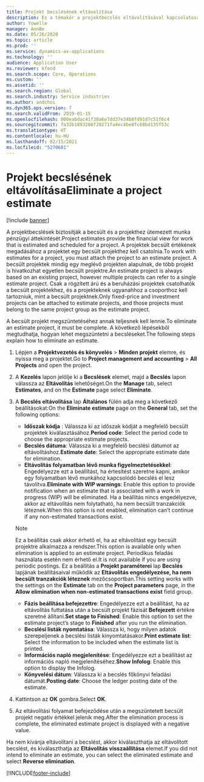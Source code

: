 ```yaml
---
title: Projekt becslésének eltávolítása
description: Ez a témakör a projektbecslés eltávolításával kapcsolatosan tartalmaz információkat, miután az elkészült.
author: Yowelle
manager: AnnBe
ms.date: 05/26/2020
ms.topic: article
ms.prod: ''
ms.service: dynamics-ax-applications
ms.technology: ''
audience: Application User
ms.reviewer: kfend
ms.search.scope: Core, Operations
ms.custom: ''
ms.assetid: ''
ms.search.region: Global
ms.search.industry: Service industries
ms.author: andchoi
ms.dyn365.ops.version: 7
ms.search.validFrom: 2019-01-15
ms.openlocfilehash: 000eabdac41f30a6e7dd37e34b8fd91d7c51f6c4
ms.sourcegitcommit: fa32b1893286f20271fa4ec4be8fc68bd135f53c
ms.translationtype: HT
ms.contentlocale: hu-HU
ms.lasthandoff: 02/15/2021
ms.locfileid: "5270681"
---
```

# <a name="eliminate-a-project-estimate"></a><span data-ttu-id="0081d-103">Projekt becslésének eltávolítása</span><span class="sxs-lookup"><span data-stu-id="0081d-103">Eliminate a project estimate</span></span>

[!include [banner](../includes/banner.md)]

<span data-ttu-id="0081d-104">A projektbecslések biztosítják a becsült és a projekthez ütemezett munka pénzügyi áttekintését.</span><span class="sxs-lookup"><span data-stu-id="0081d-104">Project estimates provide the financial view for work that is estimated and scheduled for a project.</span></span> <span data-ttu-id="0081d-105">A projektek becsült értékének megadásához a projektet egy becsült projekthez kell csatolnia.</span><span class="sxs-lookup"><span data-stu-id="0081d-105">To work with estimates for a project, you must attach the project to an estimate project.</span></span> <span data-ttu-id="0081d-106">A becsült projektek mindig egy meglévő projekten alapulnak, de több projekt is hivatkozhat egyetlen becsült projektre.</span><span class="sxs-lookup"><span data-stu-id="0081d-106">An estimate project is always based on an existing project, however multiple projects can refer to a single estimate project.</span></span> <span data-ttu-id="0081d-107">Csak a rögzített árú és a beruházási projektek csatolhatók a becsült projektekhez, és a projekteknek ugyanahhoz a csoporthoz kell tartozniuk, mint a becsült projektnek.</span><span class="sxs-lookup"><span data-stu-id="0081d-107">Only fixed-price and investment projects can be attached to estimate projects, and those projects must belong to the same project group as the estimate project.</span></span>

<span data-ttu-id="0081d-108">A becsült projekt megszüntetéséhez annak teljesnek kell lennie.</span><span class="sxs-lookup"><span data-stu-id="0081d-108">To eliminate an estimate project, it must be complete.</span></span> <span data-ttu-id="0081d-109">A következő lépésekből megtudhatja, hogyan lehet megszüntetni a becsléseket.</span><span class="sxs-lookup"><span data-stu-id="0081d-109">The following steps explain how to eliminate an estimate.</span></span>

1. <span data-ttu-id="0081d-110">Lépjen a **Projektvezetés és könyvelés** > **Minden projekt** elemre, és nyissa meg a projektet.</span><span class="sxs-lookup"><span data-stu-id="0081d-110">Go to **Project management and accounting** > **All Projects** and open the project.</span></span> 
2. <span data-ttu-id="0081d-111">A **Kezelés** lapon jelölje ki a **Becslések** elemet, majd a **Becslés** lapon válassza az **Eltávolítás** lehetőséget.</span><span class="sxs-lookup"><span data-stu-id="0081d-111">On the **Manage** tab, select **Estimates**, and on the **Estimate** page select **Eliminate**.</span></span>
3. <span data-ttu-id="0081d-112">A **Becslés eltávolítása** lap **Általános** fülén adja meg a következő beállításokat:</span><span class="sxs-lookup"><span data-stu-id="0081d-112">On the **Eliminate estimate** page on the **General** tab, set the following options:</span></span>

   - <span data-ttu-id="0081d-113">**Időszak kódja** : Válassza ki az időszak kódját a megfelelő becsült projektek kiválasztásához.</span><span class="sxs-lookup"><span data-stu-id="0081d-113">**Period code**: Select the period code to choose the appropriate estimate projects.</span></span> 
   - <span data-ttu-id="0081d-114">**Becslés dátuma**: Válassza ki a megfelelő becslési dátumot az eltávolításhoz.</span><span class="sxs-lookup"><span data-stu-id="0081d-114">**Estimate date**: Select the appropriate estimate date for elimination.</span></span>
   - <span data-ttu-id="0081d-115">**Eltávolítás folyamatban lévő munka figyelmeztetésekkel**: Engedélyezze ezt a beállítást, ha értesítést szeretne kapni, amikor egy folyamatban lévő munkához kapcsolódó becslés el lesz távolítva.</span><span class="sxs-lookup"><span data-stu-id="0081d-115">**Eliminate with WIP warnings**: Enable this option to provide notification when an estimate that is associated with a work in progress (WIP) will be eliminated.</span></span> <span data-ttu-id="0081d-116">Ha a beállítás nincs engedélyezve, akkor az eltávolítás nem folytatható, ha nem becsült tranzakciók léteznek.</span><span class="sxs-lookup"><span data-stu-id="0081d-116">When this option is not enabled, elimination can’t continue if any non-estimated transactions exist.</span></span> 
   > [!NOTE]
   > <span data-ttu-id="0081d-117">Ez a beállítás csak akkor érhető el, ha az eltávolítást egy becsült projektre alkalmazza a rendszer.</span><span class="sxs-lookup"><span data-stu-id="0081d-117">This option is available only when elimination is applied to an estimate project.</span></span> <span data-ttu-id="0081d-118">Periodikus feladás használata esetén nem érhető el.</span><span class="sxs-lookup"><span data-stu-id="0081d-118">It is not available if you are using periodic postings.</span></span> <span data-ttu-id="0081d-119">Ez a beállítás a **Projekt paraméterei** lap **Becslés** lapjának beállításaival működik az **Eltávolítás engedélyezése, ha nem becsült tranzakciók léteznek** mezőcsoportban.</span><span class="sxs-lookup"><span data-stu-id="0081d-119">This setting works with the settings on the **Estimate** tab on the **Project parameters** page, in the **Allow elimination when non-estimated transactions exist** field group.</span></span>
   - <span data-ttu-id="0081d-120">**Fázis beállítása befejezettre**: Engedélyezze ezt a beállítást, ha az eltávolítás futtatása után a becsült projekt fázisát **Befejezett** értékre szeretné állítani.</span><span class="sxs-lookup"><span data-stu-id="0081d-120">**Set stage to Finished**: Enable this option to set the estimate project’s stage to **Finished** after you run the elimination.</span></span>
   - <span data-ttu-id="0081d-121">**Becslési listák nyomtatása**: Válassza ki, hogy milyen adatok szerepeljenek a becslési listák kinyomtatásakor.</span><span class="sxs-lookup"><span data-stu-id="0081d-121">**Print estimate list**: Select the information to be included when the estimate list is printed.</span></span>
   - <span data-ttu-id="0081d-122">**Információs napló megjelenítése**: Engedélyezze ezt a beállítást az információs napló megjelenítéséhez.</span><span class="sxs-lookup"><span data-stu-id="0081d-122">**Show Infolog**: Enable this option to display the Infolog.</span></span>
   - <span data-ttu-id="0081d-123">**Könyvelési dátum**: Válassza ki a becslés főkönyvi feladási dátumát.</span><span class="sxs-lookup"><span data-stu-id="0081d-123">**Posting date**: Choose the ledger posting date of the estimate.</span></span>

4.  <span data-ttu-id="0081d-124">Kattintson az **OK** gombra.</span><span class="sxs-lookup"><span data-stu-id="0081d-124">Select **OK**.</span></span>
5. <span data-ttu-id="0081d-125">Az eltávolítási folyamat befejeződése után a megszüntetett becsült projekt negatív értékkel jelenik meg.</span><span class="sxs-lookup"><span data-stu-id="0081d-125">After the elimination process is complete, the eliminated estimate project is displayed with a negative value.</span></span> 

<span data-ttu-id="0081d-126">Ha nem kívánja eltávolítani a becslést, akkor kiválaszthatja az eltávolított becslést, és kiválaszthatja az **Eltávolítás visszaállítása** elemet.</span><span class="sxs-lookup"><span data-stu-id="0081d-126">If you did not intend to eliminate an estimate, you can select the eliminated estimate and select **Reverse elimination**.</span></span>   


[!INCLUDE[footer-include](../includes/footer-banner.md)]